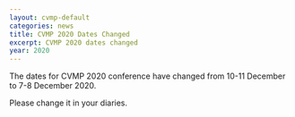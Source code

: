 ```yaml
---
layout: cvmp-default
categories: news
title: CVMP 2020 Dates Changed
excerpt: CVMP 2020 dates changed
year: 2020
---
```


The dates for CVMP 2020 conference have changed from 10-11 December to 7-8 December 2020.

Please change it in your diaries.
